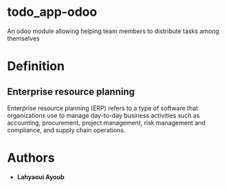 # todo_app-odoo
An odoo module allowing helping team members to distribute tasks among themselves

# Definition
## Enterprise resource planning
Enterprise resource planning (ERP) refers to a type of software that organizations use to manage day-to-day business activities such as accounting, procurement, project management, risk management and compliance, and supply chain operations.

# Authors
- **Lahyaoui Ayoub**
